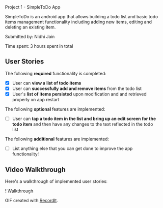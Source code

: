  Project 1 - SimpleToDo App

SimpleToDo is an android app that allows building a todo list and basic todo items management functionality including adding new items, editing and deleting an existing item.

Submitted by: Nidhi Jain 

Time spent: 3 hours spent in total

## User Stories

The following **required** functionality is completed:

* [X] User can **view a list of todo items**
* [X] User can **successfully add and remove items** from the todo list
* [X] User's **list of items persisted** upon modification and and retrieved properly on app restart

The following **optional** features are implemented:

* [ ] User can **tap a todo item in the list and bring up an edit screen for the todo item** and then have any changes to the text reflected in the todo list

The following **additional** features are implemented:

* [ ] List anything else that you can get done to improve the app functionality!

## Video Walkthrough

Here's a walkthrough of implemented user stories:

! [Walkthrough](src1.gif)

GIF created with [RecordIt](http://recordit.co/).

